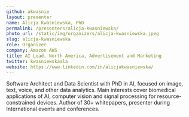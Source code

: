 ```yaml
---
github: akwasnie
layout: presenter
name: Alicja Kwasniewska, PhD
permalink: /presenters/alicja-kwasniewska/
photo_url: /static/img/organizers/alicja-kwasniewska.jpeg
slug: alicja-kwasniewska
role: Organizer
company: Amazon AWS
title: AI Lead, North America, Advertisement and Marketing
twitter: kwasniewskaala
website: https://www.linkedin.com/in/alicjakwasniewska/
---
```


Software Architect and Data Scientist with PhD in AI, focused on image, text, voice, and other data analytics. Main interests cover biomedical applications of AI, computer vision and signal processing for resource-constrained devices. Author of 30+ whitepapers, presenter during International events and conferences.
